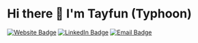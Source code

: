 # Hi there 👋 I'm Tayfun (Typhoon)

[![Website Badge](https://img.shields.io/badge/Portfolio-000000?style=for-the-badge&logo=About.me&logoColor=white)](https://yourportfolio.com)
[![LinkedIn Badge](https://img.shields.io/badge/LinkedIn-0077B5?style=for-the-badge&logo=linkedin&logoColor=white)](https://linkedin.com/in/yourprofile)
[![Email Badge](https://img.shields.io/badge/Email-D14836?style=for-the-badge&logo=gmail&logoColor=white)](mailto:tyfnmehmed@gmail.com)
